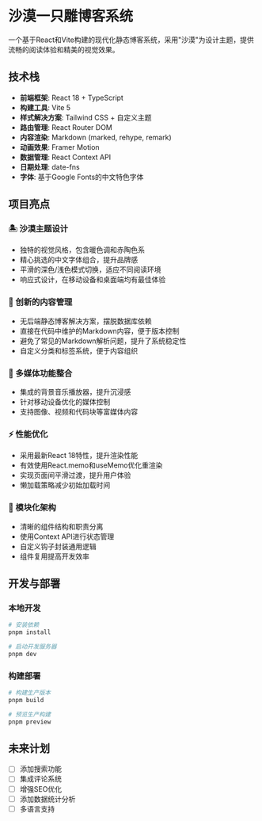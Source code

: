 # 沙漠一只雕博客系统

一个基于React和Vite构建的现代化静态博客系统，采用"沙漠"为设计主题，提供流畅的阅读体验和精美的视觉效果。

## 技术栈

- **前端框架**: React 18 + TypeScript
- **构建工具**: Vite 5
- **样式解决方案**: Tailwind CSS + 自定义主题
- **路由管理**: React Router DOM
- **内容渲染**: Markdown (marked, rehype, remark)
- **动画效果**: Framer Motion
- **数据管理**: React Context API
- **日期处理**: date-fns
- **字体**: 基于Google Fonts的中文特色字体

## 项目亮点

### 🏝️ 沙漠主题设计

- 独特的视觉风格，包含暖色调和赤陶色系
- 精心挑选的中文字体组合，提升品牌感
- 平滑的深色/浅色模式切换，适应不同阅读环境
- 响应式设计，在移动设备和桌面端均有最佳体验

### 📝 创新的内容管理

- 无后端静态博客解决方案，摆脱数据库依赖
- 直接在代码中维护的Markdown内容，便于版本控制
- 避免了常见的Markdown解析问题，提升了系统稳定性
- 自定义分类和标签系统，便于内容组织

### 🎵 多媒体功能整合

- 集成的背景音乐播放器，提升沉浸感
- 针对移动设备优化的媒体控制
- 支持图像、视频和代码块等富媒体内容

### ⚡ 性能优化

- 采用最新React 18特性，提升渲染性能
- 有效使用React.memo和useMemo优化重渲染
- 实现页面间平滑过渡，提升用户体验
- 懒加载策略减少初始加载时间

### 🧩 模块化架构

- 清晰的组件结构和职责分离
- 使用Context API进行状态管理
- 自定义钩子封装通用逻辑
- 组件复用提高开发效率


## 开发与部署

### 本地开发
```bash
# 安装依赖
pnpm install

# 启动开发服务器
pnpm dev
```

### 构建部署
```bash
# 构建生产版本
pnpm build

# 预览生产构建
pnpm preview
```

## 未来计划

- [ ] 添加搜索功能
- [ ] 集成评论系统
- [ ] 增强SEO优化
- [ ] 添加数据统计分析
- [ ] 多语言支持